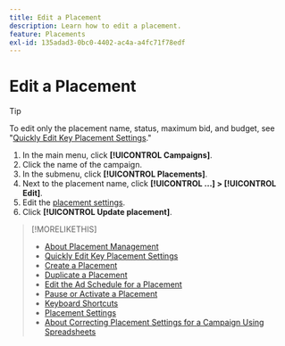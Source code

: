 ```yaml
---
title: Edit a Placement
description: Learn how to edit a placement.
feature: Placements
exl-id: 135adad3-0bc0-4402-ac4a-a4fc71f78edf
---
```

# Edit a Placement

<!-- Some placements don't have this option. Clarify which placement types aren't eligible -- is it PG placements, or all placements using private inventory? And anything else? -->

>[!TIP]
>
> To edit only the placement name, status, maximum bid, and budget, see "[Quickly Edit Key Placement Settings](/help/dsp/campaign-management/placements/placement-quick-edit.md)."

1. In the main menu, click **[!UICONTROL Campaigns]**.
1. Click the name of the campaign.
1. In the submenu, click **[!UICONTROL Placements]**.
1. Next to the placement name, click  **[!UICONTROL ...] > [!UICONTROL Edit]**.
1. Edit the [placement settings](placement-settings.md).
1. Click **[!UICONTROL Update placement]**.

>[!MORELIKETHIS]
>
>* [About Placement Management](placement-about.md)
>* [Quickly Edit Key Placement Settings](placement-quick-edit.md)
>* [Create a Placement](placement-create.md)
>* [Duplicate a Placement](placement-duplicate.md)
>* [Edit the Ad Schedule for a Placement](placement-edit-ad-schedule.md)
>* [Pause or Activate a Placement](placement-pause-activate.md)
>* [Keyboard Shortcuts](/help/dsp/campaign-management/reports/keyboard-shortcuts.md)
>* [Placement Settings](placement-settings.md)
>* [About Correcting Placement Settings for a Campaign Using Spreadsheets](/help/dsp/campaign-management/qa/qa-about.md)
